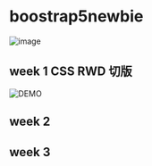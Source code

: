 # boostrap5newbie
![image](https://user-images.githubusercontent.com/51437316/119438524-fa587080-bd52-11eb-80ac-14cd167882ad.png)

## week 1 CSS RWD 切版
![DEMO](https://luckytiger66.github.io/boostrap5newbie/week1/)
## week 2

## week 3
